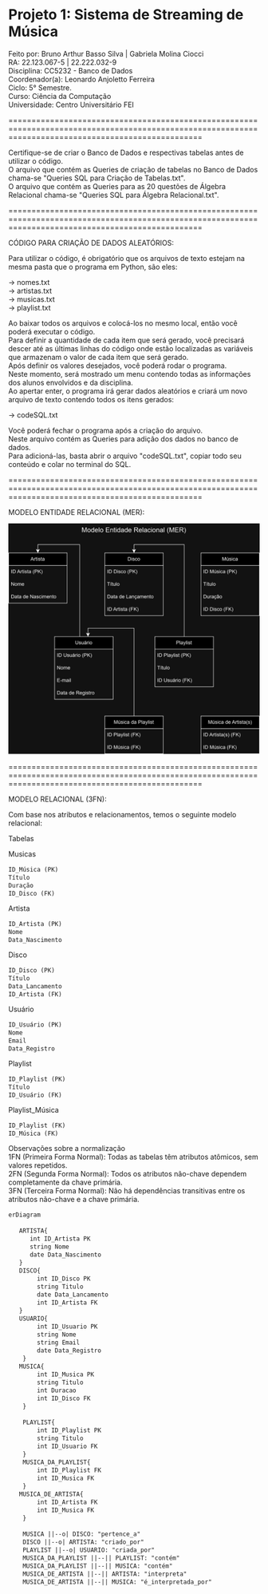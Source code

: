 # Projeto 1: Sistema de Streaming de Música

Feito por: Bruno Arthur Basso Silva | Gabriela Molina Ciocci 
<br>
RA: 22.123.067-5 | 22.222.032-9 
<br>
Disciplina: CC5232 - Banco de Dados
<br>
Coordenador(a): Leonardo Anjoletto Ferreira
<br>
Ciclo: 5° Semestre. 
<br>
Curso: Ciência da Computação
<br>
Universidade: Centro Universitário FEI

======================================================================================================================================================

Certifique-se de criar o Banco de Dados e respectivas tabelas antes de utilizar o código.
<br>
O arquivo que contém as Queries de criação de tabelas no Banco de Dados chama-se "Queries SQL para Criação de Tabelas.txt".
<br>
O arquivo que contém as Queries para as 20 questões de Álgebra Relacional chama-se "Queries SQL para Álgebra Relacional.txt".

======================================================================================================================================================

CÓDIGO PARA CRIAÇÃO DE DADOS ALEATÓRIOS:

Para utilizar o código, é obrigatório que os arquivos de texto estejam na mesma pasta que o programa em Python, são eles:

   -> nomes.txt
   <br>
   -> artistas.txt
   <br>
   -> musicas.txt
   <br>
   -> playlist.txt

Ao baixar todos os arquivos e colocá-los no mesmo local, então você poderá executar o código.
<br>
Para definir a quantidade de cada item que será gerado, você precisará descer até as últimas linhas do código onde estão localizadas as variáveis que armazenam o valor de cada item que será gerado.
<br>
Após definir os valores desejados, você poderá rodar o programa.
<br>
Neste momento, será mostrado um menu contendo todas as informações dos alunos envolvidos e da disciplina.
<br>
Ao apertar enter, o programa irá gerar dados aleatórios e criará um novo arquivo de texto contendo todos os itens gerados:

   -> codeSQL.txt

Você poderá fechar o programa após a criação do arquivo.
<br>
Neste arquivo contém as Queries para adição dos dados no banco de dados.
<br>
Para adicioná-las, basta abrir o arquivo "codeSQL.txt", copiar todo seu conteúdo e colar no terminal do SQL.

======================================================================================================================================================

MODELO ENTIDADE RELACIONAL (MER):

<img src="Modelo Entidade Relacional.jpg">

======================================================================================================================================================

MODELO RELACIONAL (3FN):

Com base nos atributos e relacionamentos, temos o seguinte modelo relacional:

Tabelas
 
Musicas 

    ID_Música (PK)
    Título
    Duração
    ID_Disco (FK)

Artista

    ID_Artista (PK)
    Nome
    Data_Nascimento

Disco

    ID_Disco (PK)
    Título
    Data_Lancamento
    ID_Artista (FK)

Usuário

    ID_Usuário (PK)
    Nome
    Email
    Data_Registro

Playlist

    ID_Playlist (PK)
    Título
    ID_Usuário (FK)

Playlist_Música

    ID_Playlist (FK)
    ID_Música (FK)

Observações sobre a normalização
<br>
1FN (Primeira Forma Normal): Todas as tabelas têm atributos atômicos, sem valores repetidos.
<br>
2FN (Segunda Forma Normal): Todos os atributos não-chave dependem completamente da chave primária.
<br>
3FN (Terceira Forma Normal): Não há dependências transitivas entre os atributos não-chave e a chave primária.
<br>

```mermaid 
erDiagram

   ARTISTA{
      int ID_Artista PK
      string Nome
      date Data_Nascimento
   }
   DISCO{
        int ID_Disco PK
        string Titulo
        date Data_Lancamento
        int ID_Artista FK
   }
   USUARIO{
        int ID_Usuario PK
        string Nome
        string Email
        date Data_Registro
    }
   MUSICA{
        int ID_Musica PK
        string Titulo
        int Duracao
        int ID_Disco FK
    }
    
    PLAYLIST{
        int ID_Playlist PK
        string Titulo
        int ID_Usuario FK
    }
    MUSICA_DA_PLAYLIST{
        int ID_Playlist FK
        int ID_Musica FK
    }
   MUSICA_DE_ARTISTA{
        int ID_Artista FK
        int ID_Musica FK
    }

    MUSICA ||--o| DISCO: "pertence_a"
    DISCO ||--o| ARTISTA: "criado_por"
    PLAYLIST ||--o| USUARIO: "criada_por"
    MUSICA_DA_PLAYLIST ||--|| PLAYLIST: "contém"
    MUSICA_DA_PLAYLIST ||--|| MUSICA: "contém"
    MUSICA_DE_ARTISTA ||--|| ARTISTA: "interpreta"
    MUSICA_DE_ARTISTA ||--|| MUSICA: "é_interpretada_por"
```
